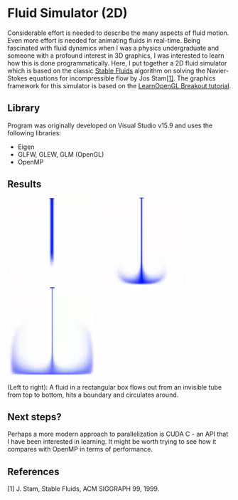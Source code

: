 # Fluid Simulator (2D)

Considerable effort is needed to describe the many aspects of fluid motion.
Even more effort is needed for animating fluids in real-time. Being fascinated with fluid dynamics when I was a physics undergraduate and someone with a profound interest in 3D graphics, I was interested to learn how this is done programmatically. Here, I put together a 2D fluid simulator which is based on the classic [Stable Fluids](https://d2f99xq7vri1nk.cloudfront.net/legacy_app_files/pdf/ns.pdf)
algorithm on solving the Navier-Stokes equations for incompressible flow by Jos Stam[[1]](#1).
The graphics framework for this simulator is based on the [LearnOpenGL Breakout tutorial](https://learnopengl.com/In-Practice/2D-Game/Breakout).

## Library
Program was originally developed on Visual Studio v15.9 and uses the following libraries:
* Eigen
* GLFW, GLEW, GLM (OpenGL)
* OpenMP 

## Results
![](web/f1.jpg)
![](web/f2.jpg)
![](web/f3.jpg)

(Left to right): A fluid in a rectangular box flows out from an invisible tube from top to bottom, hits a boundary and circulates around. 

## Next steps?
Perhaps a more modern approach to parallelization is CUDA C - an API that I have been interested in learning. It might be worth trying to see how it compares with OpenMP in terms of performance.

## References
<a id="1">[1]</a>
J. Stam, Stable Fluids, ACM SIGGRAPH 99, 1999.